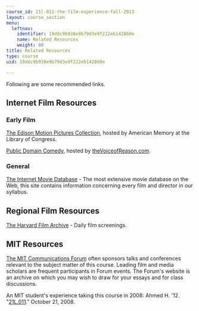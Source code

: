 ```yaml
---
course_id: 21l-011-the-film-experience-fall-2013
layout: course_section
menu:
  leftnav:
    identifier: 19ddc9b938e9b79d3e9f222eb142860e
    name: Related Resources
    weight: 80
title: Related Resources
type: course
uid: 19ddc9b938e9b79d3e9f222eb142860e

---
```


Following are some recommended links.

Internet Film Resources
-----------------------

### Early Film

[The Edison Motion Pictures Collection](http://memory.loc.gov/ammem/edhtml/edmvhm.html), hosted by American Memory at the Library of Congress.

[Public Domain Comedy](http://www.pdcomedy.com/), hosted by [theVoiceofReason.com](http://thevoiceofreason.com/).

### General

[The Internet Movie Database](http://www.imdb.com/) - The most extensive movie database on the Web, this site contains information concerning every film and director in our syllabus.

Regional Film Resources
-----------------------

[The Harvard Film Archive](https://harvardfilmarchive.org/) - Daily film screenings.

MIT Resources
-------------

[The MIT Communications Forum](http://web.mit.edu/comm-forum/) often sponsors talks and conferences relevant to the subject matter of this course. Leading film and media scholars are frequent participants in Forum events. The Forum's website is an archive on which you may wish to draw for your essays and for class discussions.

An MIT student's experience taking this course in 2008: Ahmed H. '12. "[21L.011](http://mitadmissions.org/blogs/entry/21l011)." October 21, 2008.